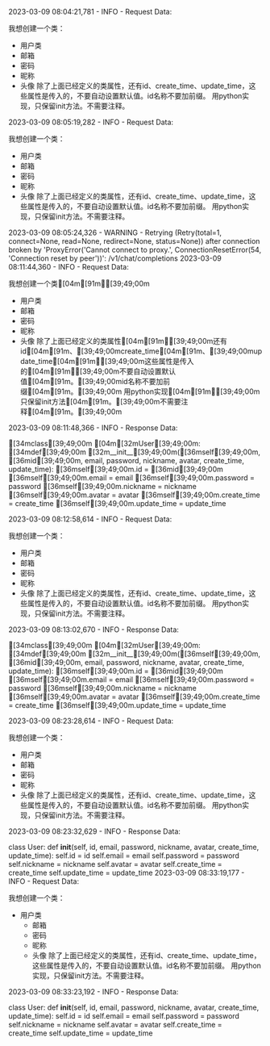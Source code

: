 2023-03-09 08:04:21,781 - INFO - Request Data:

我想创建一个类：
- 用户类
- 邮箱
- 密码
- 昵称
- 头像
除了上面已经定义的类属性，还有id、create_time、update_time，这些属性是传入的，不要自动设置默认值。id名称不要加前缀。
用python实现，只保留init方法。不需要注释。

2023-03-09 08:05:19,282 - INFO - Request Data:

我想创建一个类：
- 用户类
- 邮箱
- 密码
- 昵称
- 头像
除了上面已经定义的类属性，还有id、create_time、update_time，这些属性是传入的，不要自动设置默认值。id名称不要加前缀。
用python实现，只保留init方法。不需要注释。

2023-03-09 08:05:24,326 - WARNING - Retrying (Retry(total=1, connect=None, read=None, redirect=None, status=None)) after connection broken by 'ProxyError('Cannot connect to proxy.', ConnectionResetError(54, 'Connection reset by peer'))': /v1/chat/completions
2023-03-09 08:11:44,360 - INFO - Request Data:

我想创建一个类[04m[91m：[39;49;00m
- 用户类
- 邮箱
- 密码
- 昵称
- 头像
除了上面已经定义的类属性[04m[91m，[39;49;00m还有id[04m[91m、[39;49;00mcreate_time[04m[91m、[39;49;00mupdate_time[04m[91m，[39;49;00m这些属性是传入的[04m[91m，[39;49;00m不要自动设置默认值[04m[91m。[39;49;00mid名称不要加前缀[04m[91m。[39;49;00m
用python实现[04m[91m，[39;49;00m只保留init方法[04m[91m。[39;49;00m不需要注释[04m[91m。[39;49;00m

2023-03-09 08:11:48,366 - INFO - Response Data:


[34mclass[39;49;00m [04m[32mUser[39;49;00m:
    [34mdef[39;49;00m [32m__init__[39;49;00m([36mself[39;49;00m, [36mid[39;49;00m, email, password, nickname, avatar, create_time, update_time):
        [36mself[39;49;00m.id = [36mid[39;49;00m
        [36mself[39;49;00m.email = email
        [36mself[39;49;00m.password = password
        [36mself[39;49;00m.nickname = nickname
        [36mself[39;49;00m.avatar = avatar
        [36mself[39;49;00m.create_time = create_time
        [36mself[39;49;00m.update_time = update_time

2023-03-09 08:12:58,614 - INFO - Request Data:

我想创建一个类：
- 用户类
- 邮箱
- 密码
- 昵称
- 头像
除了上面已经定义的类属性，还有id、create_time、update_time，这些属性是传入的，不要自动设置默认值。id名称不要加前缀。
用python实现，只保留init方法。不需要注释。

2023-03-09 08:13:02,670 - INFO - Response Data:


[34mclass[39;49;00m [04m[32mUser[39;49;00m:
    [34mdef[39;49;00m [32m__init__[39;49;00m([36mself[39;49;00m, [36mid[39;49;00m, email, password, nickname, avatar, create_time, update_time):
        [36mself[39;49;00m.id = [36mid[39;49;00m
        [36mself[39;49;00m.email = email
        [36mself[39;49;00m.password = password
        [36mself[39;49;00m.nickname = nickname
        [36mself[39;49;00m.avatar = avatar
        [36mself[39;49;00m.create_time = create_time
        [36mself[39;49;00m.update_time = update_time

2023-03-09 08:23:28,614 - INFO - Request Data:

我想创建一个类：
- 用户类
- 邮箱
- 密码
- 昵称
- 头像
除了上面已经定义的类属性，还有id、create_time、update_time，这些属性是传入的，不要自动设置默认值。id名称不要加前缀。
用python实现，只保留init方法。不需要注释。

2023-03-09 08:23:32,629 - INFO - Response Data:


class User:
    def __init__(self, id, email, password, nickname, avatar, create_time, update_time):
        self.id = id
        self.email = email
        self.password = password
        self.nickname = nickname
        self.avatar = avatar
        self.create_time = create_time
        self.update_time = update_time
2023-03-09 08:33:19,177 - INFO - Request Data:

我想创建一个类：
- 用户类
    - 邮箱
    - 密码
    - 昵称
    - 头像
除了上面已经定义的类属性，还有id、create_time、update_time，这些属性是传入的，不要自动设置默认值。id名称不要加前缀。
用python实现，只保留init方法。不需要注释。

2023-03-09 08:33:23,192 - INFO - Response Data:


class User:
    def __init__(self, id, email, password, nickname, avatar, create_time, update_time):
        self.id = id
        self.email = email
        self.password = password
        self.nickname = nickname
        self.avatar = avatar
        self.create_time = create_time
        self.update_time = update_time
